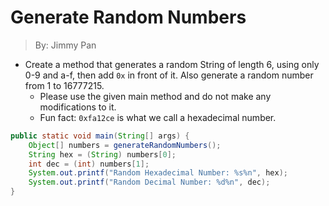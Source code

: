 # Generate Random Numbers

> By: Jimmy Pan

- Create a method that generates a random String of length 6, using only 0-9 and a-f, then add `0x` in front of it. Also generate a random number from 1 to 16777215.
    - Please use the given main method and do not make any modifications to it.
    - Fun fact: `0xfa12ce` is what we call a hexadecimal number.

```java
public static void main(String[] args) {
    Object[] numbers = generateRandomNumbers();
    String hex = (String) numbers[0];
    int dec = (int) numbers[1];
    System.out.printf("Random Hexadecimal Number: %s%n", hex);
    System.out.printf("Random Decimal Number: %d%n", dec);
}
```